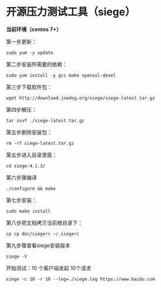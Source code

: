 # 开源压力测试工具（siege）

**当前环境（centos 7+）**

第一步更新：

	sudo yum -y update

第二步安装所需要的依赖：

	sudo yum install -y gcc make openssl-devel

第三步下载软件包：

	wget http://download.joedog.org/siege/siege-latest.tar.gz

第四步解压： 

	tar zxvf ./siege-latest.tar.gz 

第五步删除安装包：

	rm -rf siege-latest.tar.gz

第五步进入目录里面：

	cd siege-4.1.3/

第六步骤编译

	./configure && make

第七步安装：

	sudo make install

第八步把文档拷贝当前根目录下：

	cp cp doc/siegerc ~/.siegerc

第九步骤查看siege安装版本

	siege -V

开始测试：10 个客户端发起 10个请求

	siege -c 10 -r 10 --log=./siege.log https://www.baidu.com